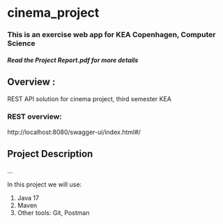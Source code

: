 # cinema_project

<h3>This is an exercise web app for KEA Copenhagen, Computer Science</h3> 

<h5>Read the Project Report.pdf for more details</h5>
 
## Overview :
REST API solution for cinema project, third semester KEA

### REST overview:
http://localhost:8080/swagger-ui/index.html#/

## Project Description
...

In this project we will use:
<ol>
  <li>Java 17</li>
  <li>Maven</li>
  <li>Other tools: Git, Postman</li>
 </ol>
